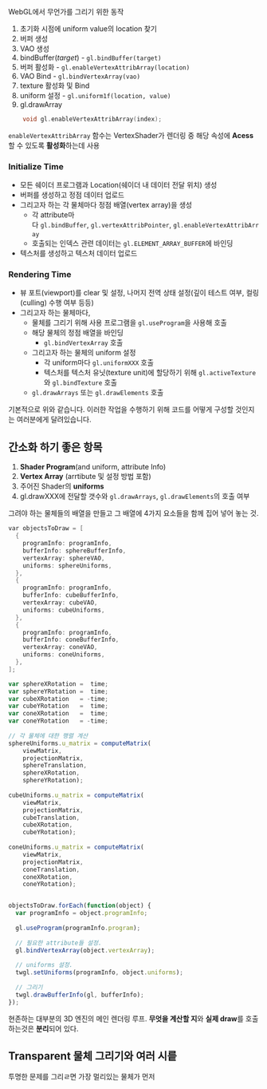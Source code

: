 
WebGL에서 무언가를 그리기 위한 동작

1. 초기화 시점에 uniform  value의 location 찾기
2. 버퍼 생성
3. VAO 생성 
4. bindBuffer(_target_) - `gl.bindBuffer(target)`
5. 버퍼 활성화 - `gl.enableVertexAttribArray(location)`
6. VAO Bind - `gl.bindVertexArray(vao)`
7. texture 활성화 및 Bind
8. uniform 설정 - `gl.uniform1f(location, value)`
9. gl.drawArray

```cpp title:'Vertex Attribute Array'
	void gl.enableVertexAttribArray(index);
```

`enableVertexAttribArray` 함수는 VertexShader가 렌더링 중 해당 속성에 **Acess** 할 수 있도록 **활성화**하는데 사용


### Initialize Time

- 모든 쉐이더 프로그램과 Location(쉐이더 내 데이터 전달 위치) 생성
- 버퍼를 생성하고 정점 데이터 업로드
- 그리고자 하는 각 물체마다 정점 배열(vertex array)을 생성
    - 각 attribute마다 `gl.bindBuffer`, `gl.vertexAttribPointer`, `gl.enableVertexAttribArray` 
    - 호출되는 인덱스 관련 데이터는 `gl.ELEMENT_ARRAY_BUFFER`에 바인딩
- 텍스처를 생성하고 텍스처 데이터 업로드

### Rendering Time

- 뷰 포트(viewport)를 clear 및 설정, 나머지 전역 상태 설정(깊이 테스트 여부, 컬링(culling) 수행 여부 등등)
- 그리고자 하는 물체마다,
    - 물체를 그리기 위해 사용 프로그램을 `gl.useProgram`을 사용해 호출
    - 해당 물체의 정점 배열을 바인딩
        - `gl.bindVertexArray` 호출
    - 그리고자 하는 물체의 uniform 설정
        - 각 uniform마다 `gl.uniformXXX` 호출
        - 텍스처를 텍스처 유닛(texture unit)에 할당하기 위해 `gl.activeTexture`와 `gl.bindTexture` 호출
    - `gl.drawArrays` 또는 `gl.drawElements` 호출

기본적으로 위와 같습니다. 이러한 작업을 수행하기 위해 코드를 어떻게 구성할 것인지는 여러분에게 달려있습니다.

## 간소화 하기 좋은 항목

1. **Shader Program**(and uniform, attribute Info)
2. **Vertex Array** (arrtibute 및 설정 방법 포함)
3. 주어진 Shader의 **uniforms**
4. gl.drawXXX에 전달할 갯수와 `gl.drawArrays`, `gl.drawElements`의 호출 여부

그려야 하는 물체들의 배열을 만들고 그 배열에 4가지 요소들을 함께 집어 넣어 놓는 것.

```cpp title:'setting Info'
var objectsToDraw = [
  {
    programInfo: programInfo,
    bufferInfo: sphereBufferInfo,
    vertexArray: sphereVAO,
    uniforms: sphereUniforms,
  },
  {
    programInfo: programInfo,
    bufferInfo: cubeBufferInfo,
    vertexArray: cubeVAO,
    uniforms: cubeUniforms,
  },
  {
    programInfo: programInfo,
    bufferInfo: coneBufferInfo,
    vertexArray: coneVAO,
    uniforms: coneUniforms,
  },
];
```


```js title:'Update Matrix'
var sphereXRotation =  time;
var sphereYRotation =  time;
var cubeXRotation   = -time;
var cubeYRotation   =  time;
var coneXRotation   =  time;
var coneYRotation   = -time;
 
// 각 물체에 대한 행렬 계산
sphereUniforms.u_matrix = computeMatrix(
    viewMatrix,
    projectionMatrix,
    sphereTranslation,
    sphereXRotation,
    sphereYRotation);
 
cubeUniforms.u_matrix = computeMatrix(
    viewMatrix,
    projectionMatrix,
    cubeTranslation,
    cubeXRotation,
    cubeYRotation);
 
coneUniforms.u_matrix = computeMatrix(
    viewMatrix,
    projectionMatrix,
    coneTranslation,
    coneXRotation,
    coneYRotation);
```

```js title:'draw Objects'

objectsToDraw.forEach(function(object) {
  var programInfo = object.programInfo;
 
  gl.useProgram(programInfo.program);
 
  // 필요한 attribute들 설정.
  gl.bindVertexArray(object.vertexArray);
 
  // uniforms 설정.
  twgl.setUniforms(programInfo, object.uniforms);
 
  // 그리기
  twgl.drawBufferInfo(gl, bufferInfo);
});

```

현존하는 대부분의 3D 엔진의 메인 렌더링 루프. 
**무엇을 계산할 지**와 **실제 draw**를 호출하는것은 **분리**되어 있다.

## Transparent 물체 그리기와 여러 시릍

투명한 문제를 그리ㄹ면 가장 멀리있는 물체가 먼저